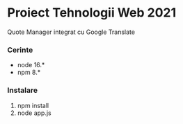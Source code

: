 # Proiect Tehnologii Web 2021

Quote Manager integrat cu Google Translate

### Cerinte

* node 16.*
* npm 8.*

### Instalare

1. npm install
2. node app.js